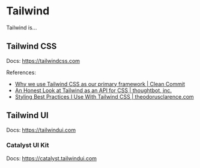 # Tailwind

Tailwind is...

## Tailwind CSS

Docs: <https://tailwindcss.com>

References:

- [Why we use Tailwind CSS as our primary framework | Clean Commit](https://cleancommit.io/blog/why-we-use-tailwind-css-as-our-primary-framework)
- [An Honest Look at Tailwind as an API for CSS | thoughtbot, inc.](https://thoughtbot.com/blog/an-honest-look-at-tailwind-as-an-api-for-css)
- [Styling Best Practices I Use With Tailwind CSS | theodorusclarence.com](https://theodorusclarence.com/blog/tailwindcss-best-practice)

## Tailwind UI

Docs: <https://tailwindui.com>

### Catalyst UI Kit

Docs: <https://catalyst.tailwindui.com>
